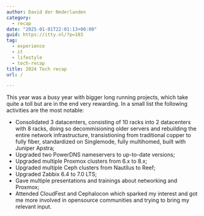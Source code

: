 ```yaml
---
author: David der Nederlanden
category:
  - recap
date: "2025-01-01T22:01:13+00:00"
guid: https://itty.nl/?p=183
tag:
  - experience
  - it
  - lifestyle
  - tech-recap
title: 2024 Tech recap
url: /

---
```

This year was a busy year with bigger long running projects, which take quite a toll but are in the end very rewarding. In a small list the following activities are the most notable:

- Consolidated 3 datacenters, consisting of 10 racks into 2 datacenters with 8 racks, doing so decommisioning older servers and rebuilding the entire network infrastructure, transistioning from traditional copper to fully fiber, standardized on Singlemode, fully multihomed, built with Juniper Apstra;
- Upgraded two PowerDNS nameservers to up-to-date versions;
- Upgraded multiple Proxmox clusters from 6.x to 8.x;
- Upgraded multiple Ceph clusters from Nautilus to Reef;
- Upgraded Zabbix 6.4 to 7.0 LTS;
- Gave multiple presentations and trainings about networking and Proxmox;
- Attended CloudFest and Cephalocon which sparked my interest and got me more involved in opensource communities and trying to bring my relevant input.
